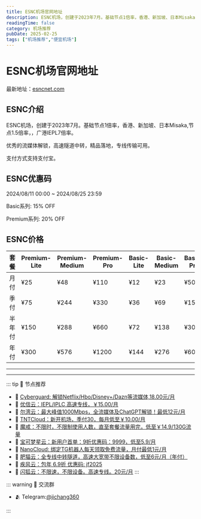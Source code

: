 ```yaml
---
title: ESNC机场官网地址
description: ESNC机场，创建于2023年7月。基础节点1倍率，香港、新加坡、日本Misaka,节点1.5倍率，，广港IEPL7倍率。
readingTime: false
category: 机场推荐
pubDate: 2025-02-25
tags: ["机场推荐","便宜机场"]
---
```


# ESNC机场官网地址

最新地址：[esncnet.com](https://a.suola.link/youxinyun)

## ESNC介绍

ESNC机场，创建于2023年7月。基础节点1倍率，香港、新加坡、日本Misaka,节点1.5倍率，，广港IEPL7倍率。

优秀的流媒体解锁，高速隧道中转，精品落地，专线传输可用。

支付方式支持支付宝。

## ESNC优惠码

2024/08/11 00:00 ~ 2024/08/25 23:59

Basic系列: 15% OFF

Premium系列: 20% OFF

## ESNC价格

|套餐|Premium-Lite|Premium-Medium|Premium-Pro|Basic-Lite|Basic-Medium|Basic-Pro|
|----|----|----|----|----|----|----|
|月付|¥25|¥48|¥110|¥12|¥23|¥50|
|季付|¥75|¥244|¥330|¥36|¥69|¥150|
|半年付|¥150|¥288|¥660|¥72|¥138|¥300|
|年付|¥300|¥576|¥1200|¥144|¥276|¥600|

---------
---------

::: tip 🎉 节点推荐
- 🚀 [Cyberguard: 解锁Netflix/Hbo/Disney+/Dazn等流媒体,18.00元/月](https://www.cyberguard.best/#/register?code=XsreC0T5)<br>
- 🚀 [优信云：IEPL/IPLC 高速专线，￥15.00/月](https://www.优信云.com/#/register?code=JRtE5uIV)<br>
- 🚀 [尔湾云：最大峰值1000Mbps，全流媒体及ChatGPT解锁！最低12元/月](https://erwan6.net/auth/register?code=BoObCd)<br>
- 🚀 [TNTCloud：新开机场，季付30，每月低至￥10.00/月](https://haibing822.tntvipaff.cc/#/register?code=GtjJVgml)<br>
- 🚀 [魔戒：不限时，不限制使用人数，直至套餐流量用完，低至￥14.9/130G流量](https://mojie.app/#/register?code=sSdtPtLo)<br>
- 🚀 [宝可梦星云：新用户首单：9折优惠码：9999，低至5.9/月 ](https://love.521pokemon.com/register?code=56ERkkxp)<br>
- 🚀 [NanoCloud: 绑定TG机器人每天领取免费流量，月付最低1元/月](https://edu.uodoo.bid/auth/register?code=JMiOQDHf)<br>
- 🚀 [肥猫云：全专线中转隧道，高速大宽带不限设备数，低至6元/月（年付）](https://fchb1188.fcvipaff.cc/register?aff=X1vZd2wf)<br>
- 🚀 [疾风云：包年 6.9折 优惠码: jf2025](https://homes.tr25.cn?code=ReCm)<br>
- 🚀 [闪狐云：不限速，不限设备。高速专线。20元/月](https://inv02.ffaff.cc/register?aff=WQApz2pv)
:::

::: warning  💬 交流群

- 🫂 Telegram:[@jichang360](https://t.me/jichang360)

:::
